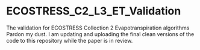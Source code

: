 # ECOSTRESS_C2_L3_ET_Validation
The validation for ECOSTRESS Collection 2 Evapotranspiration algorithms 
Pardon my dust. I am updating and uploading the final clean versions of the code to this repository while the paper is in review. 
